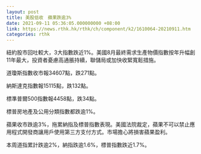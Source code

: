 ```yaml
---
layout: post
title: 美股低收　蘋果跌逾3%
date: 2021-09-11 05:36:05.000000000 +08:00
link: https://news.rthk.hk/rthk/ch/component/k2/1610064-20210911.htm
categories: rthk
---
```


紐約股市回吐較大，3大指數跌近1%。美國8月最終需求生產物價指數按年升幅創11年最大，投資者憂慮高通脹持續，聯儲局或加快收緊寬鬆措施。

道瓊斯指數收市報34607點，跌271點。

納斯達克指數報15115點，跌132點。

標準普爾500指數報4458點，跌34點。

標普房地產及公用分類指數都跌逾1%。

蘋果收市跌逾3%，拖累納指及標普指數表現。美國法院裁定，蘋果不可以禁止應用程式開發商讓用戶使用第三方支付方式。市場擔心將損害蘋果盈利。

本周道指累計跌逾2%，納指跌逾1.6%，標普指數跌近1.7%。
